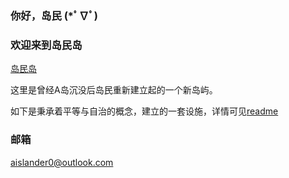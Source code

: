 ### 你好，岛民 (*ﾟ∇ﾟ)
### 欢迎来到岛民岛
[岛民岛](islander.top)

这里是曾经A岛沉没后岛民重新建立起的一个新岛屿。

如下是秉承着平等与自治的概念，建立的一套设施，详情可见[readme](https://github.com/A-islander/readme)
### 邮箱
[aislander0@outlook.com](aislander0@outlook.com)
<!--
**A-islander/A-islander** is a ✨ _special_ ✨ repository because its `README.md` (this file) appears on your GitHub profile.

Here are some ideas to get you started:

- 🔭 I’m currently working on ...
- 🌱 I’m currently learning ...
- 👯 I’m looking to collaborate on ...
- 🤔 I’m looking for help with ...
- 💬 Ask me about ...
- 📫 How to reach me: ...
- 😄 Pronouns: ...
- ⚡ Fun fact: ...
-->
